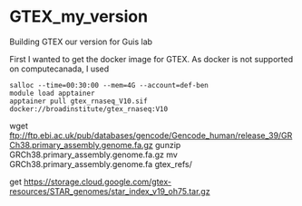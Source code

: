 # GTEX_my_version
Building GTEX our version for Guis lab

First I wanted to get the docker image for GTEX. As docker is not supported on computecanada, I used
```
salloc --time=00:30:00 --mem=4G --account=def-ben
module load apptainer
apptainer pull gtex_rnaseq_V10.sif docker://broadinstitute/gtex_rnaseq:V10
```
wget ftp://ftp.ebi.ac.uk/pub/databases/gencode/Gencode_human/release_39/GRCh38.primary_assembly.genome.fa.gz
gunzip GRCh38.primary_assembly.genome.fa.gz
mv GRCh38.primary_assembly.genome.fa gtex_refs/


get https://storage.cloud.google.com/gtex-resources/STAR_genomes/star_index_v19_oh75.tar.gz
